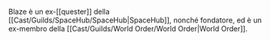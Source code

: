 Blaze è un ex-[[quester]] della [[Cast/Guilds/SpaceHub/SpaceHub|SpaceHub]], nonché fondatore, ed è un ex-membro della [[Cast/Guilds/World Order/World Order|World Order]].